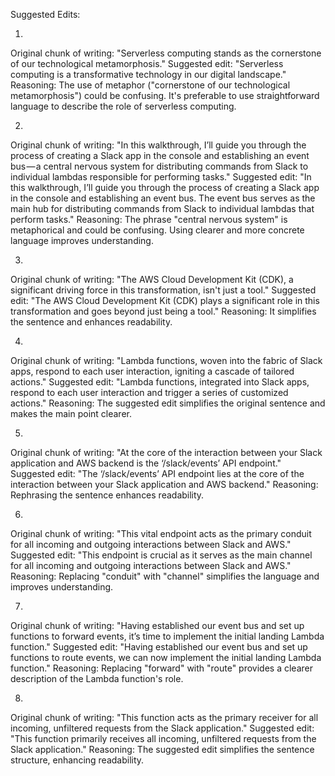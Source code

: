 Suggested Edits:

1. 
Original chunk of writing: 
"Serverless computing stands as the cornerstone of our technological metamorphosis."
Suggested edit: 
"Serverless computing is a transformative technology in our digital landscape."
Reasoning: 
The use of metaphor ("cornerstone of our technological metamorphosis") could be confusing. It's preferable to use straightforward language to describe the role of serverless computing.

2. 
Original chunk of writing: 
"In this walkthrough, I’ll guide you through the process of creating a Slack app in the console and establishing an event bus — a central nervous system for distributing commands from Slack to individual lambdas responsible for performing tasks."
Suggested edit: 
"In this walkthrough, I’ll guide you through the process of creating a Slack app in the console and establishing an event bus. The event bus serves as the main hub for distributing commands from Slack to individual lambdas that perform tasks."
Reasoning: 
The phrase "central nervous system" is metaphorical and could be confusing. Using clearer and more concrete language improves understanding.

3. 
Original chunk of writing: 
"The AWS Cloud Development Kit (CDK), a significant driving force in this transformation, isn't just a tool."
Suggested edit: 
"The AWS Cloud Development Kit (CDK) plays a significant role in this transformation and goes beyond just being a tool."
Reasoning: 
It simplifies the sentence and enhances readability.

4. 
Original chunk of writing: 
"Lambda functions, woven into the fabric of Slack apps, respond to each user interaction, igniting a cascade of tailored actions."
Suggested edit: 
"Lambda functions, integrated into Slack apps, respond to each user interaction and trigger a series of customized actions."
Reasoning: 
The suggested edit simplifies the original sentence and makes the main point clearer.

5. 
Original chunk of writing: 
"At the core of the interaction between your Slack application and AWS backend is the ‘/slack/events’ API endpoint."
Suggested edit: 
"The ‘/slack/events’ API endpoint lies at the core of the interaction between your Slack application and AWS backend."
Reasoning: 
Rephrasing the sentence enhances readability.

6. 
Original chunk of writing: 
"This vital endpoint acts as the primary conduit for all incoming and outgoing interactions between Slack and AWS."
Suggested edit: 
"This endpoint is crucial as it serves as the main channel for all incoming and outgoing interactions between Slack and AWS."
Reasoning: 
Replacing "conduit" with "channel" simplifies the language and improves understanding.

7. 
Original chunk of writing: 
"Having established our event bus and set up functions to forward events, it’s time to implement the initial landing Lambda function."
Suggested edit: 
"Having established our event bus and set up functions to route events, we can now implement the initial landing Lambda function."
Reasoning: 
Replacing "forward" with "route" provides a clearer description of the Lambda function's role.

8. 
Original chunk of writing: 
"This function acts as the primary receiver for all incoming, unfiltered requests from the Slack application."
Suggested edit: 
"This function primarily receives all incoming, unfiltered requests from the Slack application."
Reasoning: 
The suggested edit simplifies the sentence structure, enhancing readability.